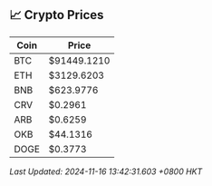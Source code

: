 ## 📈 Crypto Prices

| Coin | Price |
| ---- | ----- |
| BTC | $91449.1210 |
| ETH | $3129.6203 |
| BNB | $623.9776 |
| CRV | $0.2961 |
| ARB | $0.6259 |
| OKB | $44.1316 |
| DOGE | $0.3773 |

_Last Updated: 2024-11-16 13:42:31.603 +0800 HKT_